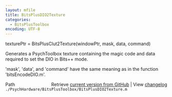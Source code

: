 ```yaml
---
layout: mfile
title: BitsPlusDIO2Texture
categories:
  - BitsPlusToolbox
encoding: UTF-8
---
```


texturePtr = BitsPlusClut2Texture(windowPtr, mask, data, command)

  Generates a PsychToolbox texture containing the magic code and data
  required to set the DIO in Bits++ mode.

  'mask', 'data', and 'command' have the same meaning as in the function
  'bitsEncodeDIO.m'.


<div class="code_header" style="text-align:right;">
  <span style="float:left;">Path&nbsp;&nbsp;</span> <span class="counter">Retrieve <a href=
  "https://raw.github.com/Psychtoolbox-3/Psychtoolbox-3/beta/./PsychHardware/BitsPlusToolbox/BitsPlusDIO2Texture.m">current version from GitHub</a> | View <a href=
  "https://github.com/Psychtoolbox-3/Psychtoolbox-3/commits/beta/./PsychHardware/BitsPlusToolbox/BitsPlusDIO2Texture.m">changelog</a></span>
</div>
<div class="code">
  <code>./PsychHardware/BitsPlusToolbox/BitsPlusDIO2Texture.m</code>
</div>
